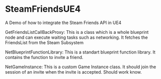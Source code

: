 SteamFriendsUE4
===============

A Demo of how to integrate the Steam Friends API in UE4

GetFriendsListCallBackProxy: This is a class which is a whole blueprint node and can execute waiting tasks such as networking. It fetches the FriendsList from the Steam Subsystem

NetBlueprintFunctionLibrary: This is a standart blueprint function library. It contains the function to invite a friend.

NetGameInstance: This is a custom Game Instance class. It should join the session of an invite when the invite is accepted. Should work know.
